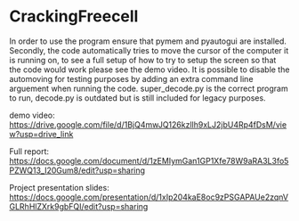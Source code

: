 # CrackingFreecell

In order to use the program ensure that pymem and pyautogui are installed. Secondly, the code automatically tries to move the cursor of the computer it is running on, to see a full setup of how to try to setup the screen so that the code would work please see the demo video. It is possible to disable the automoving for testing purposes by adding an extra command line arguement when running the code. super_decode.py is the correct program to run, decode.py is outdated but is still included for legacy purposes. 


demo video: https://drive.google.com/file/d/1BjQ4mwJQ126kzllh9xLJ2jbU4Rp4fDsM/view?usp=drive_link

Full report: https://docs.google.com/document/d/1zEMIymGan1GP1Xfe78W9aRA3L3fo5PZWQ13_I20Gum8/edit?usp=sharing

Project presentation slides: https://docs.google.com/presentation/d/1xIp204kaE8oc9zPSGAPAUe2zqnVGLRhHlZXrk9gbFQI/edit?usp=sharing
